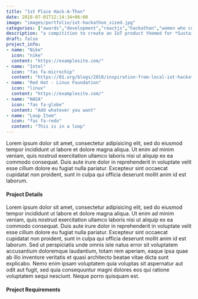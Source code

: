 ```yaml
---
title: "1st Place Hack-A-Thon"
date: 2018-07-01T12:14:34+06:00
image: "images/portfolio/iot-hackathon_sized.jpg"
categories: ["awards","development","reactjs","hackathon","women who code","team player"]
description: "a compitition to create an IoT product themed for *Sustainable Futures*"
draft: false
project_info:
- name: "Nike"
  icon: "nike"
  content: "https://examplesite.com/"
- name: "Intel"
  icon: "fas fa-microchip"
  content: "https://01.org/blogs/2018/inspiration-from-local-iot-hackathon"
- name: "Red Hat - Linux Foundation"
  icon: "linux"
  content: "https://examplesite.com/"
- name: "NASA"
  icon: "fas fa-globe"
  content: "Add whatever you want"
- name: "Loop Item"
  icon: "fas fa-redo"
  content: "This is in a loop"
---
```


Lorem ipsum dolor sit amet, consectetur adipisicing elit, sed do eiusmod tempor incididunt ut labore
et dolore magna aliqua. Ut enim ad minim veniam, quis nostrud exercitation ullamco laboris nisi ut aliquip
ex ea commodo consequat. Duis aute irure dolor in reprehenderit in voluptate velit esse cillum dolore eu
fugiat nulla pariatur. Excepteur sint occaecat cupidatat non proident, sunt in culpa qui officia deserunt
mollit anim id est laborum.


#### Project Details

Lorem ipsum dolor sit amet, consectetur adipisicing elit, sed do eiusmod tempor incididunt ut labore et
dolore magna aliqua. Ut enim ad minim veniam, quis nostrud exercitation ullamco laboris nisi ut aliquip ex
ea commodo consequat. Duis aute irure dolor in reprehenderit in voluptate velit esse cillum dolore eu fugiat
nulla pariatur. Excepteur sint occaecat cupidatat non proident, sunt in culpa qui officia deserunt mollit
anim id est laborum. Sed ut perspiciatis unde omnis iste natus error sit voluptatem accusantium doloremque
laudantium, totam rem aperiam, eaque ipsa quae ab illo inventore veritatis et quasi architecto beatae vitae
dicta sunt explicabo. Nemo enim ipsam voluptatem quia voluptas sit aspernatur aut odit aut fugit, sed quia
consequuntur magni dolores eos qui ratione voluptatem sequi nesciunt. Neque porro quisquam est.


#### Project Requirements


